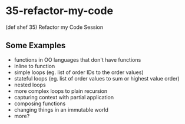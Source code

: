 # 35-refactor-my-code
(def shef 35) Refactor my Code Session

## Some Examples

* functions in OO languages that don't have functions
* inline to function
* simple loops (eg. list of order IDs to the order values)
* stateful loops (eg. list of order values to sum or highest value order)
* nested loops
* more complex loops to plain recursion
* capturing context with partial application
* composing functions
* changing things in an immutable world
* more?

